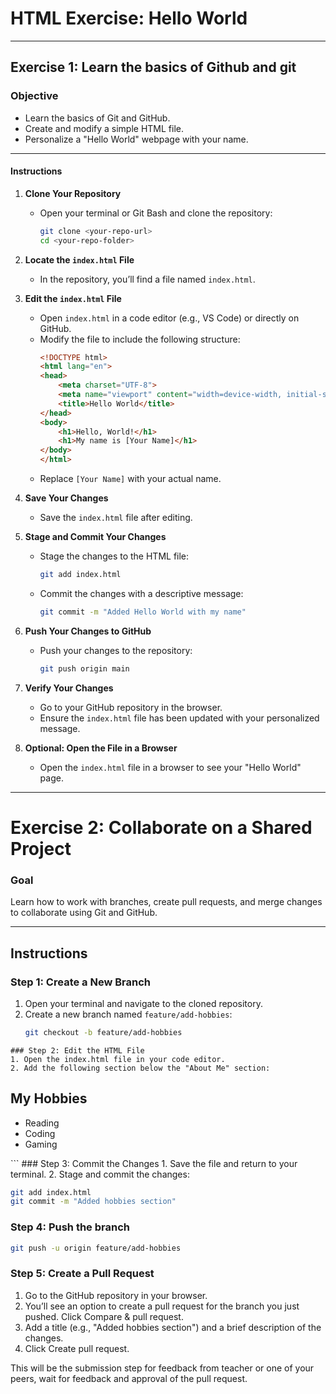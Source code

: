 # **HTML Exercise: Hello World**
---
## Exercise 1: Learn the basics of Github and git

### **Objective**
- Learn the basics of Git and GitHub.
- Create and modify a simple HTML file.
- Personalize a "Hello World" webpage with your name.
---

#### **Instructions**

1. **Clone Your Repository**
   - Open your terminal or Git Bash and clone the repository:
     ```bash
     git clone <your-repo-url>
     cd <your-repo-folder>
     ```

2. **Locate the `index.html` File**
   - In the repository, you’ll find a file named `index.html`.

3. **Edit the `index.html` File**
   - Open `index.html` in a code editor (e.g., VS Code) or directly on GitHub.
   - Modify the file to include the following structure:
     ```html
     <!DOCTYPE html>
     <html lang="en">
     <head>
         <meta charset="UTF-8">
         <meta name="viewport" content="width=device-width, initial-scale=1.0">
         <title>Hello World</title>
     </head>
     <body>
         <h1>Hello, World!</h1>
         <h1>My name is [Your Name]</h1>
     </body>
     </html>
     ```
   - Replace `[Your Name]` with your actual name.

4. **Save Your Changes**
   - Save the `index.html` file after editing.

5. **Stage and Commit Your Changes**
   - Stage the changes to the HTML file:
     ```bash
     git add index.html
     ```
   - Commit the changes with a descriptive message:
     ```bash
     git commit -m "Added Hello World with my name"
     ```

6. **Push Your Changes to GitHub**
   - Push your changes to the repository:
     ```bash
     git push origin main
     ```

7. **Verify Your Changes**
   - Go to your GitHub repository in the browser.
   - Ensure the `index.html` file has been updated with your personalized message.

8. **Optional: Open the File in a Browser**
   - Open the `index.html` file in a browser to see your "Hello World" page.

---
# Exercise 2: Collaborate on a Shared Project

### Goal
Learn how to work with branches, create pull requests, and merge changes to collaborate using Git and GitHub.

---

## Instructions

### Step 1: Create a New Branch
1. Open your terminal and navigate to the cloned repository.
2. Create a new branch named `feature/add-hobbies`:
   ```bash
   git checkout -b feature/add-hobbies
```
### Step 2: Edit the HTML File
1. Open the index.html file in your code editor.
2. Add the following section below the "About Me" section:
```
<h2>My Hobbies</h2>
<ul>
    <li>Reading</li>
    <li>Coding</li>
    <li>Gaming</li>
</ul>
```
###  Step 3: Commit the Changes
1. Save the file and return to your terminal.
2. Stage and commit the changes:

```bash
git add index.html
git commit -m "Added hobbies section"
```
###  Step 4: Push the branch

```bash
git push -u origin feature/add-hobbies
```

###  Step 5: Create a Pull Request
1. Go to the GitHub repository in your browser.
2. You’ll see an option to create a pull request for the branch you just pushed. Click Compare & pull request.
3. Add a title (e.g., "Added hobbies section") and a brief description of the changes.
4. Click Create pull request.

This will be the submission step for feedback from teacher or one of your peers, wait for feedback and approval of the pull request.
